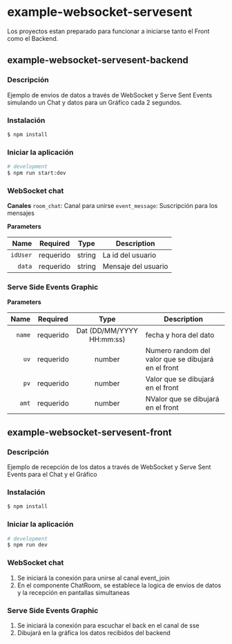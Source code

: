 # example-websocket-servesent
Los proyectos estan preparado para funcionar a iniciarse tanto el Front como el Backend.
## example-websocket-servesent-backend
### Descripción
Ejemplo de envios de datos a través de WebSocket y Serve Sent Events simulando un Chat y datos para un Gráfico cada 2 segundos.

### Instalación

```bash
$ npm install
```

### Iniciar la aplicación
```bash
# development
$ npm run start:dev
```
### WebSocket chat
**Canales**
`room_chat`: Canal para unirse
`event_message`: Suscripción para los mensajes


**Parameters**

|          Name | Required |  Type   | Description                                                                                                                                                           |
| -------------:|:--------:|:-------:| --------------------------------------------------------------------------------------------------------------------------------------------------------------------- |
|     `idUser` | requerido | string  | La id del usuario                      
|     `data` | requerido | string  | Mensaje del usuario

### Serve Side Events Graphic
**Parameters**
                       
|          Name | Required |  Type   | Description                                                                                                                                                           |
| -------------:|:--------:|:-------:| --------------------------------------------------------------------------------------------------------------------------------------------------------------------- |
|     `name` | requerido | Dat (DD/MM/YYYY HH:mm:ss)  | fecha y hora del dato                      
|     `uv` | requerido | number  | Numero random del valor que se dibujará en el front
|     `pv` | requerido | number  | Valor que se dibujará en el front
|     `amt` | requerido | number  | NValor que se dibujará en el front


## example-websocket-servesent-front
### Descripción
Ejemplo de recepción de los datos a través de WebSocket y Serve Sent Events para el Chat y el Gráfico

### Instalación

```bash
$ npm install
```

### Iniciar la aplicación
```bash
# development
$ npm run dev
```
### WebSocket chat
1) Se iniciará la conexión para unirse al canal event_join
2) En el componente ChatRoom, se establece la logica de envios de datos y la recepción en pantallas simultaneas
### Serve Side Events Graphic
1) Se iniciará la conexión para escuchar el back en el canal de sse
2) Dibujará en la gráfica los datos recibidos del backend

